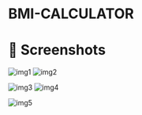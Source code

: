 # BMI-CALCULATOR

# 📱 Screenshots

![img1](https://user-images.githubusercontent.com/111220924/214331761-a935963c-aa03-4a24-817b-3e575c1af8d6.jpg)     ![img2](https://user-images.githubusercontent.com/111220924/214331814-3fda8590-6140-4eb4-a0cc-459cb96d11cd.jpg)  

![img3](https://user-images.githubusercontent.com/111220924/214331832-e6e6768a-7d31-4fff-a48a-e8a9996cfd99.jpg)     ![img4](https://user-images.githubusercontent.com/111220924/214331874-abbd7b60-255b-4b5d-b3c1-bad08a3968e0.jpg)

![img5](https://user-images.githubusercontent.com/111220924/214331894-9edce0b9-9be4-4064-bd46-e124f7964979.jpg)
